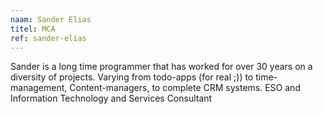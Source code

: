 ```yaml
---
naam: Sander Elias
titel: MCA
ref: sander-elias
---
```

Sander is a long time programmer that has worked for over 30 years on a diversity of projects. Varying from todo-apps (for real ;)) to time-management, Content-managers, to complete CRM systems. ESO and Information Technology and Services Consultant